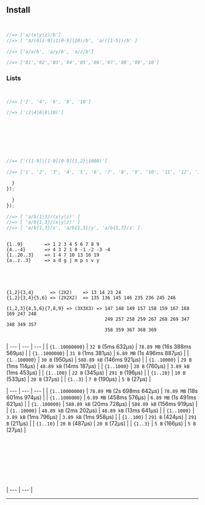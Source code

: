 


## Install


```sh
```








```js


```




```js
//=> ['a/(x|y|z)/b']
//=> [ 'a/(0[1-9]|1[0-9]|20)/b', 'a/([1-5])/b' ]
```



```js
//=> ['a/x/b', 'a/y/b', 'a/z/b']

//=> ['01','02','03','04','05','06','07','08','09','10']
```

### Lists


```js

```



```js

```




```js
//=> ['2', '4', '6', '8', '10']

//=> ['(2|4|6|8|10)']
```





```js

```


```js

```




```js

```



```js

```



```js
```






```js
```





```js
```











```js
//=> ['([1-9]|[1-9][0-9]{1,2}|1000)']

//=> ['1', '2', '3', '4', '5', '6', '7', '8', '9', '10', '11', '12', '13', '14', '15', '16', '17', '18', '19', '20', '21', '22', '23', '24', '25', '26', '27', '28', '29', '30', '31', '32', '33', '34', '35', '36', '37', '38', '39', '40', '41', '42', '43', '44', '45', '46', '47', '48', '49', '50', '51', '52', '53', '54', '55', '56', '57', '58', '59', '60', '61', '62', '63', '64', '65', '66', '67', '68', '69', '70', '71', '72', '73', '74', '75', '76', '77', '78', '79', '80', '81', '82', '83', '84', '85', '86', '87', '88', '89', '90', '91', '92', '93', '94', '95', '96', '97', '98', '99', '100']
```






```js
  }
});
```


```js
  }
});
```








```js
//=> [ 'a/b(1|3)/(x|y|z)' ]
//=> [ 'a/b{1,3}/(x|y|z)' ]
//=> [ 'a/b{1,3}/x', 'a/b{1,3}/y', 'a/b{1,3}/z' ]
```














```
```


```
{1..9}        => 1 2 3 4 5 6 7 8 9
{4..-4}       => 4 3 2 1 0 -1 -2 -3 -4
{1..20..3}    => 1 4 7 10 13 16 19
{a..z..3}     => a d g j m p s v y
```



```
```





```
```


```
```


```
```












```
{1,2}{3,4}      => (2X2)    => 13 14 23 24
{1,2}{3,4}{5,6} => (2X2X2)  => 135 136 145 146 235 236 245 246
```


```
{1,2,3}{4,5,6}{7,8,9} => (3X3X3) => 147 148 149 157 158 159 167 168 169 247 248 
                                    249 257 258 259 267 268 269 347 348 349 357 
                                    358 359 367 368 369
```


```
```













| ---                         | ---                | ---                          |
| `{1..10000000}`             | `32 B` (5ms 632μs) | `78.89 MB` (16s 388ms 569μs) |
| `{1..1000000}`              | `31 B` (1ms 381μs) | `6.89 MB` (1s 496ms 887μs)   |
| `{1..100000}`               | `30 B` (950μs)     | `588.89 kB` (146ms 921μs)    |
| `{1..10000}`                | `29 B` (1ms 114μs) | `48.89 kB` (14ms 187μs)      |
| `{1..1000}`                 | `28 B` (760μs)     | `3.89 kB` (1ms 453μs)        |
| `{1..100}`                  | `22 B` (345μs)     | `291 B` (196μs)              |
| `{1..10}`                   | `10 B` (533μs)     | `20 B` (37μs)                |
| `{1..3}`                    | `7 B` (190μs)      | `5 B` (27μs)                 |




| ---             | ---                         | ---                          |
| `{1..10000000}` | `78.89 MB` (2s 698ms 642μs) | `78.89 MB` (18s 601ms 974μs) |
| `{1..1000000}`  | `6.89 MB` (458ms 576μs)     | `6.89 MB` (1s 491ms 621μs)   |
| `{1..100000}`   | `588.89 kB` (20ms 728μs)    | `588.89 kB` (156ms 919μs)    |
| `{1..10000}`    | `48.89 kB` (2ms 202μs)      | `48.89 kB` (13ms 641μs)      |
| `{1..1000}`     | `3.89 kB` (1ms 796μs)       | `3.89 kB` (1ms 958μs)        |
| `{1..100}`      | `291 B` (424μs)             | `291 B` (211μs)              |
| `{1..10}`       | `20 B` (487μs)              | `20 B` (72μs)                |
| `{1..3}`        | `5 B` (166μs)               | `5 B` (27μs)                 |





```bash
```



```bash







```







```sh
```





```sh
```



| --- | --- |  






***

